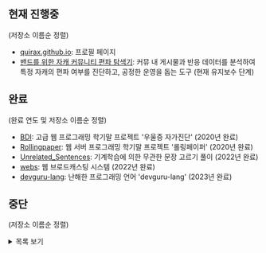 ## 현재 진행중

(저장소 이름순 정렬)

-   [quirax.github.io](https://github.com/Quirax/quirax.github.io): 프로필 페이지
-   [밴드를 위한 자캐 커뮤니티 편파 탐색기](https://github.com/Quirax/OCTrollFinder4Band): 커뮤 내 게시물과 반응 데이터를 분석하여 특정 자캐의 편파 여부를 진단하고, 공정한 운영을 돕는 도구 (현재 유지보수 단계)

## 완료

(완료 연도 및 저장소 이름순 정렬)

-   [BDI](https://github.com/Quirax/2020AWP_BDI): 고급 웹 프로그래밍 학기말 프로젝트 '우울증 자가진단' (2020년 완료)
-   [Rollingpaper](https://github.com/Quirax/2020WSP_Rollingpaper): 웹 서버 프로그래밍 학기말 프로젝트 '롤링페이퍼' (2020년 완료)
-   [Unrelated_Sentences](https://github.com/Quirax/Unrelated_Sentences): 기계학습에 의한 무관한 문장 고르기 풀이 (2022년 완료)
-   [webs](https://github.com/Quirax/webs): 웹 브로드캐스팅 시스템 (2022년 완료)
-   [devguru-lang](https://github.com/Quirax/devguru-lang): 난해한 프로그래밍 언어 'devguru-lang' (2023년 완료)

## 중단

(저장소 이름순 정렬)

<details>
<summary>목록 보기</summary>

-   [community-gadget-band](https://github.com/Quirax/community-gadget-band): 밴드 커뮤니티를 위한 소도구 사이트 (API quota 문제로 중단)
-   [DiscordBot-StudyBetterThanYou](https://github.com/Quirax/DiscordBot-StudyBetterThanYou): [benjamonnguyen/Pomomo](https://github.com/benjamonnguyen/Pomomo) 기반 뽀모도로 디스코드 봇 '너보다 공부 잘해' (기능 구현 문제로 중단)
-   [Band PDF Export](https://github.com/Quirax/band-pdf-export): 밴드 콘텐츠를 PDF로 내보내는 도구 (페이지 디자인이 확정되지 않아 중단)

</details>
